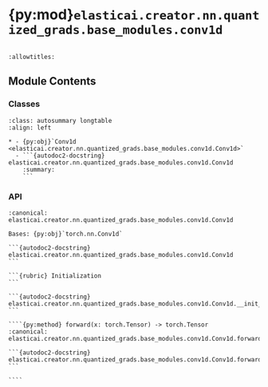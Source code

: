 # {py:mod}`elasticai.creator.nn.quantized_grads.base_modules.conv1d`

```{py:module} elasticai.creator.nn.quantized_grads.base_modules.conv1d
```

```{autodoc2-docstring} elasticai.creator.nn.quantized_grads.base_modules.conv1d
:allowtitles:
```

## Module Contents

### Classes

````{list-table}
:class: autosummary longtable
:align: left

* - {py:obj}`Conv1d <elasticai.creator.nn.quantized_grads.base_modules.conv1d.Conv1d>`
  - ```{autodoc2-docstring} elasticai.creator.nn.quantized_grads.base_modules.conv1d.Conv1d
    :summary:
    ```
````

### API

`````{py:class} Conv1d(math_ops: torch.nn.Module, weight_quantization: torch.nn.Module, in_channels: int, out_channels: int, kernel_size: int | tuple[int], stride: int | tuple[int] = 1, padding: int | tuple[int] | str = 0, dilation: int | tuple[int] = 1, groups: int = 1, bias: bool = True, bias_quantization: torch.nn.Module = None, device: typing.Any = None, dtype: typing.Any = None)
:canonical: elasticai.creator.nn.quantized_grads.base_modules.conv1d.Conv1d

Bases: {py:obj}`torch.nn.Conv1d`

```{autodoc2-docstring} elasticai.creator.nn.quantized_grads.base_modules.conv1d.Conv1d
```

```{rubric} Initialization
```

```{autodoc2-docstring} elasticai.creator.nn.quantized_grads.base_modules.conv1d.Conv1d.__init__
```

````{py:method} forward(x: torch.Tensor) -> torch.Tensor
:canonical: elasticai.creator.nn.quantized_grads.base_modules.conv1d.Conv1d.forward

```{autodoc2-docstring} elasticai.creator.nn.quantized_grads.base_modules.conv1d.Conv1d.forward
```

````

`````
